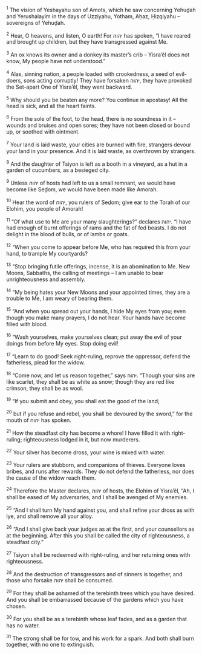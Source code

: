<sup>1</sup> The vision of Yeshayahu son of Amots, which he saw concerning Yehuḏah and Yerushalayim in the days of Uzziyahu, Yotham, Aḥaz, Ḥizqiyahu – sovereigns of Yehuḏah.

<sup>2</sup> Hear, O heavens, and listen, O earth! For יהוה has spoken, “I have reared and brought up children, but they have transgressed against Me.

<sup>3</sup> An ox knows its owner and a donkey its master’s crib – Yisra’ĕl does not know, My people have not understood.”

<sup>4</sup> Alas, sinning nation, a people loaded with crookedness, a seed of evil-doers, sons acting corruptly! They have forsaken יהוה, they have provoked the Set-apart One of Yisra’ĕl, they went backward.

<sup>5</sup> Why should you be beaten any more? You continue in apostasy! All the head is sick, and all the heart faints.

<sup>6</sup> From the sole of the foot, to the head, there is no soundness in it – wounds and bruises and open sores; they have not been closed or bound up, or soothed with ointment.

<sup>7</sup> Your land is laid waste, your cities are burned with fire, strangers devour your land in your presence. And it is laid waste, as overthrown by strangers.

<sup>8</sup> And the daughter of Tsiyon is left as a booth in a vineyard, as a hut in a garden of cucumbers, as a besieged city.

<sup>9</sup> Unless יהוה of hosts had left to us a small remnant, we would have become like Seḏom, we would have been made like Amorah.

<sup>10</sup> Hear the word of יהוה, you rulers of Seḏom; give ear to the Torah of our Elohim, you people of Amorah!

<sup>11</sup> “Of what use to Me are your many slaughterings?” declares יהוה. “I have had enough of burnt offerings of rams and the fat of fed beasts. I do not delight in the blood of bulls, or of lambs or goats.

<sup>12</sup> “When you come to appear before Me, who has required this from your hand, to trample My courtyards?

<sup>13</sup> “Stop bringing futile offerings, incense, it is an abomination to Me. New Moons, Sabbaths, the calling of meetings – I am unable to bear unrighteousness and assembly.

<sup>14</sup> “My being hates your New Moons and your appointed times, they are a trouble to Me, I am weary of bearing them.

<sup>15</sup> “And when you spread out your hands, I hide My eyes from you; even though you make many prayers, I do not hear. Your hands have become filled with blood.

<sup>16</sup> “Wash yourselves, make yourselves clean; put away the evil of your doings from before My eyes. Stop doing evil!

<sup>17</sup> “Learn to do good! Seek right-ruling, reprove the oppressor, defend the fatherless, plead for the widow.

<sup>18</sup> “Come now, and let us reason together,” says יהוה. “Though your sins are like scarlet, they shall be as white as snow; though they are red like crimson, they shall be as wool.

<sup>19</sup> “If you submit and obey, you shall eat the good of the land;

<sup>20</sup> but if you refuse and rebel, you shall be devoured by the sword,” for the mouth of יהוה has spoken.

<sup>21</sup> How the steadfast city has become a whore! I have filled it with right-ruling; righteousness lodged in it, but now murderers.

<sup>22</sup> Your silver has become dross, your wine is mixed with water.

<sup>23</sup> Your rulers are stubborn, and companions of thieves. Everyone loves bribes, and runs after rewards. They do not defend the fatherless, nor does the cause of the widow reach them.

<sup>24</sup> Therefore the Master declares, יהוה of hosts, the Elohim of Yisra’ĕl, “Ah, I shall be eased of My adversaries, and I shall be avenged of My enemies.

<sup>25</sup> “And I shall turn My hand against you, and shall refine your dross as with lye, and shall remove all your alloy.

<sup>26</sup> “And I shall give back your judges as at the first, and your counsellors as at the beginning. After this you shall be called the city of righteousness, a steadfast city.”

<sup>27</sup> Tsiyon shall be redeemed with right-ruling, and her returning ones with righteousness.

<sup>28</sup> And the destruction of transgressors and of sinners is together, and those who forsake יהוה shall be consumed.

<sup>29</sup> For they shall be ashamed of the terebinth trees which you have desired. And you shall be embarrassed because of the gardens which you have chosen.

<sup>30</sup> For you shall be as a terebinth whose leaf fades, and as a garden that has no water.

<sup>31</sup> The strong shall be for tow, and his work for a spark. And both shall burn together, with no one to extinguish.

